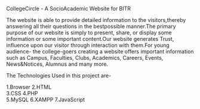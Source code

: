CollegeCircle - A SocioAcademic Website for BITR

The website is able to provide detailed information to the visitors,thereby answering all their questions in the bestpossible manner.The primary purpose of our website is simply to present, share, or display some information or some important content.Our website generates Trust, influence upon our visitor through interaction with them.For young audience- the college-goers creating a website offers important information such as Campus, Faculties, Clubs, Academics, Careers, Events, News&Notices, Alumnus and many more.

The Technologies Used in this project are-

1.Browser        2.HTML     
3.CSS            4.PHP       
5.MySQL          6.XAMPP
7.JavaScript  
